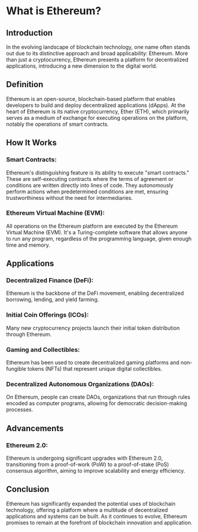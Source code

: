 # What is Ethereum?

## Introduction

In the evolving landscape of blockchain technology, one name often stands out
due to its distinctive approach and broad applicability: Ethereum. More than
just a cryptocurrency, Ethereum presents a platform for decentralized
applications, introducing a new dimension to the digital world.

## Definition

Ethereum is an open-source, blockchain-based platform that enables developers to
build and deploy decentralized applications (dApps). At the heart of Ethereum is
its native cryptocurrency, Ether (ETH), which primarily serves as a medium of
exchange for executing operations on the platform, notably the operations of
smart contracts.

## How It Works

### Smart Contracts:

Ethereum's distinguishing feature is its ability to execute "smart contracts."
These are self-executing contracts where the terms of agreement or conditions
are written directly into lines of code. They autonomously perform actions when
predetermined conditions are met, ensuring trustworthiness without the need for
intermediaries.

### Ethereum Virtual Machine (EVM):

All operations on the Ethereum platform are executed by the Ethereum Virtual
Machine (EVM). It's a Turing-complete software that allows anyone to run any
program, regardless of the programming language, given enough time and memory.

## Applications

### Decentralized Finance (DeFi):

Ethereum is the backbone of the DeFi movement, enabling decentralized borrowing,
lending, and yield farming.

### Initial Coin Offerings (ICOs):

Many new cryptocurrency projects launch their initial token distribution through
Ethereum.

### Gaming and Collectibles:

Ethereum has been used to create decentralized gaming platforms and non-fungible
tokens (NFTs) that represent unique digital collectibles.

### Decentralized Autonomous Organizations (DAOs):

On Ethereum, people can create DAOs, organizations that run through rules
encoded as computer programs, allowing for democratic decision-making processes.

## Advancements

### Ethereum 2.0:

Ethereum is undergoing significant upgrades with Ethereum 2.0, transitioning
from a proof-of-work (PoW) to a proof-of-stake (PoS) consensus algorithm, aiming
to improve scalability and energy efficiency.

## Conclusion

Ethereum has significantly expanded the potential uses of blockchain technology,
offering a platform where a multitude of decentralized applications and systems
can be built. As it continues to evolve, Ethereum promises to remain at the
forefront of blockchain innovation and application.

